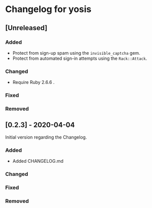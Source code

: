 # Changelog for yosis

## [Unreleased]
### Added
- Protect from sign-up spam using the `invisible_captcha` gem.
- Protect from automated sign-in attempts using the `Rack::Attack`.
### Changed
- Require Ruby 2.6.6 .
### Fixed
### Removed

## [0.2.3] - 2020-04-04

Initial version regarding the Changelog.

### Added
- Added CHANGELOG.md
### Changed
### Fixed
### Removed
